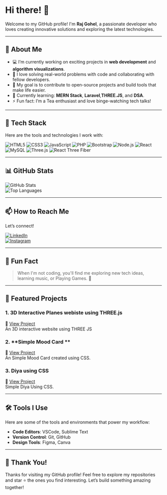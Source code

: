 # Hi there! 👋

Welcome to my GitHub profile! I'm **Raj Gohel**, a passionate developer who loves creating innovative solutions and exploring the latest technologies.

---

## 🌟 About Me

- 💻 I’m currently working on exciting projects in **web development** and **algorithm visualizations**.
- 🚀 I love solving real-world problems with code and collaborating with fellow developers.
- 🎯 My goal is to contribute to open-source projects and build tools that make life easier.
- 🌱 Currently learning: **MERN Stack**, **Laravel**,**THREE.JS**, and **DSA**.
- ⚡ Fun fact: I’m a Tea enthusiast and love binge-watching tech talks!

---

## 🚀 Tech Stack

Here are the tools and technologies I work with:

![HTML5](https://img.shields.io/badge/HTML5-E34F26?style=flat-square&logo=html5&logoColor=white)
![CSS3](https://img.shields.io/badge/CSS3-1572B6?style=flat-square&logo=css3&logoColor=white)
![JavaScript](https://img.shields.io/badge/JavaScript-F7DF1E?style=flat-square&logo=javascript&logoColor=black)
![PHP](https://img.shields.io/badge/PHP-777BB4?style=flat-square&logo=php&logoColor=white)
![Bootstrap](https://img.shields.io/badge/Bootstrap-563D7C?style=flat-square&logo=bootstrap&logoColor=white)
![Node.js](https://img.shields.io/badge/Node.js-339933?style=flat-square&logo=node.js&logoColor=white)
![React](https://img.shields.io/badge/React-61DAFB?style=flat-square&logo=react&logoColor=black)
![MySQL](https://img.shields.io/badge/MySQL-4479A1?style=flat-square&logo=mysql&logoColor=white)
![Three.js](https://img.shields.io/badge/Three.js-000000?style=flat-square&logo=three.js&logoColor=white)
![React Three Fiber](https://img.shields.io/badge/React%20Three%20Fiber-61DAFB?style=flat-square&logo=react&logoColor=black)

---

## 📊 GitHub Stats

![GitHub Stats](https://github-readme-stats.vercel.app/api?username=Rajgohel0312&show_icons=true&theme=radical)  
![Top Languages](https://github-readme-stats.vercel.app/api/top-langs/?username=Rajgohel0312&layout=compact&theme=radical)

---

## 📫 How to Reach Me

Let’s connect!

[![LinkedIn](https://img.shields.io/badge/LinkedIn-Connect-blue?style=flat-square&logo=linkedin)](https://www.linkedin.com/in/raj-gohel-bbaa5b211/)  
[![Instagram](https://img.shields.io/badge/Instagram-Follow-833AB4?style=flat-square&logo=instagram&logoColor=white)](https://www.instagram.com/_.rajgohel._/)

---

## 🎯 Fun Fact

> When I'm not coding, you'll find me exploring new tech ideas, learning music, or Playing Games. 🍳

---

## 🌟 Featured Projects

### 1. **3D Interactive Planes webiste using THREE.js**

🔗 [View Project](https://github.com/Rajgohel0312/3d-Plane)  
An 3D interactive website using THREE JS

### 2. **Simple Mood Card **

🔗 [View Project](https://github.com/Rajgohel0312/mood-card)  
An Simple Mood Card created using CSS.

### 3. **Diya using CSS**

🔗 [View Project](https://github.com/Rajgohel0312/Diya-using-css)  
Simple Diya Using CSS.

---

## 🛠 Tools I Use

Here are some of the tools and environments that power my workflow:

- **Code Editors**: VSCode, Sublime Text
- **Version Control**: Git, GitHub
- **Design Tools**: Figma, Canva

---

## 🎉 Thank You!

Thanks for visiting my GitHub profile! Feel free to explore my repositories and star ⭐ the ones you find interesting. Let’s build something amazing together!
